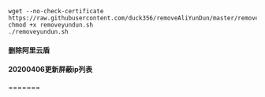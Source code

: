 ```shell
wget --no-check-certificate https://raw.githubusercontent.com/duck356/removeAliYunDun/master/removeyundun.sh
chmod +x removeyundun.sh
./removeyundun.sh
```

#### 删除阿里云盾

#### 20200406更新屏蔽ip列表

=======
